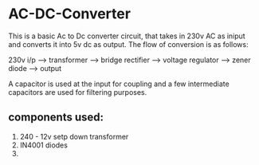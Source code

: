 
# AC-DC-Converter

This is a basic Ac to Dc converter circuit, that takes in 230v AC as iniput and converts it into 5v dc as output. The flow of conversion is as follows:

230v i/p --> transformer --> bridge rectifier --> voltage regulator --> zener diode --> output

A capacitor is used at the input for coupling and a few intermediate capacitors are used for filtering purposes.


## components used:

1. 240 - 12v setp down transformer
2. IN4001 diodes
3. 

